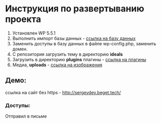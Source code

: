 # Инструкция по развертыванию проекта
1. Установлен WP 5.5.1
2. Выполнить импорт базы данных - [ссылка на базу данных](https://drive.google.com/file/d/1cdoxeaJm07_cz5jfn_ussrd94snuXeTH/view?usp=sharing) 
3. Заменить доступы в базу данных в файле wp-config.php, заменить домен.
4. С репозитория загрузить тему в директорию **ideals**
5. Загрузить в директорию **plugins** плагины - [ссылка на плагины](https://drive.google.com/file/d/1V9AtHoLP79D0nOx1ntC2kXESI07BzN5q/view?usp=sharing)
6. Медиа, **uploads** - [ссылка на изображения](https://drive.google.com/file/d/1V6pEL6qJR7YM0A0fjfivnwottcZNBa9j/view?usp=sharing)
## Демо:
ссылка на сайт без https - <http://sergeydev.beget.tech/>
### Доступы:
Отправил в письме
